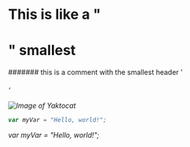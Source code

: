 # This is like a "<h1>" smallest
####### this is a comment with the smallest header '<h6>'

![Image of Yaktocat](https://octodex.github.com/images/yaktocat.png)

``` javascript
var myVar = "Hello, world!";
```
var myVar = "Hello, world!";
